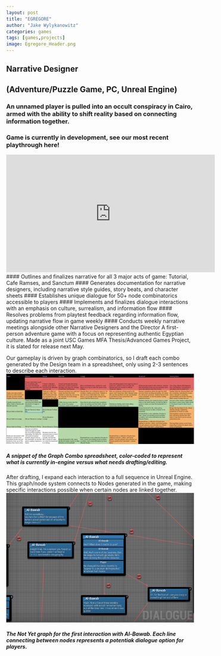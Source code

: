 ```yaml
---
layout: post
title: "EGREGORE"
author: "Jake Wylykanowitz"
categories: games
tags: [games,projects]
image: Egregore_Header.png
---
```


## Narrative Designer
## (Adventure/Puzzle Game, PC, Unreal Engine)
### An unnamed player is pulled into an occult conspiracy in Cairo, armed with the ability to shift reality based on connecting information together.
### Game is currently in development, see our most recent playthrough here!
<iframe width="560" height="315" src="https://www.youtube.com/embed/fODzejqk688?si=QHb0DMgm49tFUGF7" title="YouTube video player" frameborder="0" allow="accelerometer; autoplay; clipboard-write; encrypted-media; gyroscope; picture-in-picture; web-share" allowfullscreen></iframe>
#### Outlines and finalizes narrative for all 3 major acts of game: Tutorial, Cafe Ramses, and Sanctum
#### Generates documentation for narrative designers, including narrative style guides, story beats, and character sheets
#### Establishes unique dialogue for 50+ node combinatorics accessible to players
#### Implements and finalizes dialogue interactions with an emphasis on culture, surrealism, and information flow
#### Resolves problems from playtest feedback regarding information flow, updating narrative flow in game weekly
#### Conducts weekly narrative meetings alongside other Narrative Designers and the Director
A first-person adventure game  with a focus on representing authentic Egyptian culture. Made as a joint USC Games MFA Thesis/Advanced Games Project, it is slated for release next May. 

Our gameplay is driven by graph combinatorics, so I draft each combo generated by the Design team in a spreadsheet, only using 2-3 sentences to describe each interaction. 
![](/assets/img/Egregore_Combos.png)
##### A snippet of the Graph Combo spreadsheet, color-coded to represent what is currently in-engine versus what needs drafting/editing.
After drafting, I expand each interaction to a full sequence in Unreal Engine.
This graph/node system connects to Nodes generated in the game, making specific interactions possible when certain nodes are linked together.
![](/assets/img/Egregore_NotYet.png)
##### The Not Yet graph for the first interaction with Al-Bawab. Each line connecting between nodes represents a potentiak dialogue option for players.
